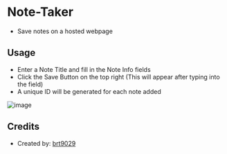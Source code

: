 # Note-Taker
- Save notes on a hosted webpage

## Usage
- Enter a Note Title and fill in the Note Info fields
- Click the Save Button on the top right (This will appear after typing into the field)
- A unique ID will be generated for each note added

![image](https://user-images.githubusercontent.com/26530136/146693306-1d5a26fd-3b90-40a4-85ac-a98d35606fa6.png)


## Credits
- Created by: [brt9029](www.github.com/brt9029 "GitHub Profile Link")

